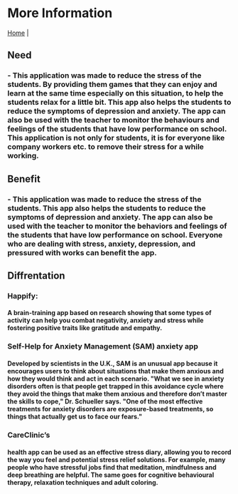 # More Information
[Home](../../index.md) | 
## Need
### - This application was made to reduce the stress of the students. By providing them games that they can enjoy and learn at the same time especially on this situation, to help the students relax for a little bit. This app also helps the students to reduce the symptoms of depression and anxiety. The app can also be used with the teacher to monitor the behaviours and feelings of the students that have low performance on school. This application is not only for students, it is for everyone like company workers etc. to remove their stress for a while working.
## Benefit
### - This application was made to reduce the stress of the students. This app also helps the students to reduce the symptoms of depression and anxiety. The app can also be used with the teacher to monitor the behaviors and feelings of the students that have low performance on school. Everyone who are dealing with stress, anxiety, depression, and pressured with works can benefit the app.
## Diffrentation
### Happify:
#### A brain-training app based on research showing that some types of activity can help you combat negativity, anxiety and stress while fostering positive traits like gratitude and empathy.
### Self-Help for Anxiety Management (SAM) anxiety app
#### Developed by scientists in the U.K., SAM is an unusual app because it encourages users to think about situations that make them anxious and how they would think and act in each scenario. "What we see in anxiety disorders often is that people get trapped in this avoidance cycle where they avoid the things that make them anxious and therefore don’t master the skills to cope," Dr. Schueller says. "One of the most effective treatments for anxiety disorders are exposure-based treatments, so things that actually get us to face our fears."
### CareClinic’s 
#### health app can be used as an effective stress diary, allowing you to record the way you feel and potential stress relief solutions. For example, many people who have stressful jobs find that meditation, mindfulness and deep breathing are helpful. The same goes for cognitive behavioural therapy, relaxation techniques and adult coloring.
